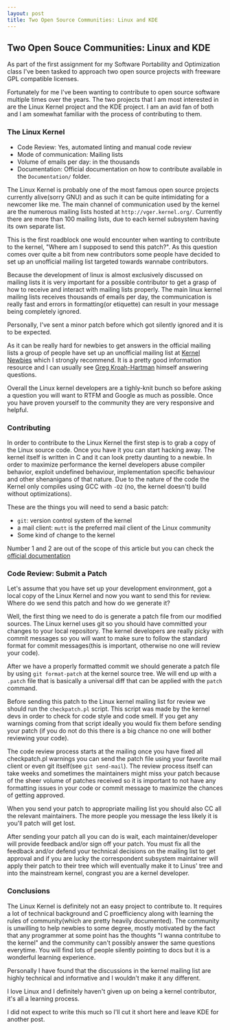 ```yaml
---
layout: post
title: Two Open Source Communities: Linux and KDE
---
```


## Two Open Souce Communities: Linux and KDE

As part of the first assignment for my Software Portability and Optimization class
I've been tasked to approach two open source projects with freeware GPL compatible licenses.

Fortunately for me I've been wanting to contribute to open source software multiple times over the years.
The two projects that I am most interested in are the Linux Kernel project and the KDE project. I am an avid
fan of both and I am somewhat familiar with the process of contributing to them.

### The Linux Kernel

- Code Review: Yes, automated linting and manual code review
- Mode of communication: Mailing lists
- Volume of emails per day: in the thousands
- Documentation: Official documentation on how to contribute available in the `Documentation/` folder.

The Linux Kernel is probably one of the most famous open source projects currently alive(sorry GNU) and as such
it can be quite intimidating for a newcomer like me. The main channel of communication used by the kernel are the
numerous mailing lists hosted at `http://vger.kernel.org/`. Currently there are more than 100 mailing lists, due to
each kernel subsystem having its own separate list.

This is the first roadblock one would encounter when wanting to contribute to the kernel,
"Where am I supposed to send this patch?". As this question comes over quite a bit from new
contributors some people have decided to set up an unofficial mailing list targeted towards wannabe
contributors.

Because the development of linux is almost exclusively discussed on mailing lists it is very important
for a possible contributor to get a grasp of how to receive and interact with mailing lists properly.
The main linux kernel mailing lists receives thousands of emails per day, the communication is really
fast and errors in formatting(or etiquette) can result in your message being completely ignored.

Personally, I've sent a minor patch before which got silently ignored and it is to be expected.

As it can be really hard for newbies to get answers in the official mailing lists a group of people
have set up an unofficial mailing list at [Kernel Newbies](https://kernelnewbies.org/)
which I strongly recommend. It is a pretty good information resource and I can usually see
 [Greg Kroah-Hartman](https://en.wikipedia.org/wiki/Greg_Kroah-Hartman) himself answering questions.

Overall the Linux kernel developers are a tighly-knit bunch so before asking a question you will want
to RTFM and Google as much as possible. Once you have proven yourself to the community they are very
responsive and helpful. 

### Contributing

In order to contribute to the Linux Kernel the first step is to grab a copy of the Linux source code.
Once you have it you can start hacking away. The kernel itself is written in C and it can look pretty
daunting to a newbie. In order to maximize performance the kernel developers abuse compiler behavior,
exploit undefined behaviour, implementation specific behaviour and other shenanigans of that nature.
Due to the nature of the code the Kernel only compiles using GCC with `-O2` (no, the kernel doesn't)
build without optimizations). 

These are the things you will need to send a basic patch:

- `git`: version control system of the kernel
- a mail client: `mutt` is the preferred mail client of the Linux community
- Some kind of change to the kernel

Number 1 and 2 are out of the scope of this article but you can check the
[official documentation](https://www.kernel.org/doc/html/v4.17/process/submitting-patches.html)

### Code Review: Submit a Patch

Let's assume that you have set up your development environment, got a local copy of the Linux Kernel
and now you want to send this for review. Where do we send this patch and how do we generate it?

Well, the first thing we need to do is generate a patch file from our modified sources. The Linux 
kernel uses git so you should have committed your changes to your local repository. The kernel developers
are really picky with commit messages so you will want to make sure to follow the standard format for
commit messages(this is important, otherwise no one will review your code). 

After we have a properly formatted commit we should generate a patch file by using `git format-patch`
at the kernel source tree. We will end up with a `.patch` file that is basically a universal diff
that can be applied with the `patch` command.

Before sending this patch to the Linux kernel mailing list for review we should run the `checkpatch.pl`
script. This script was made by the kernel devs in order to check for code style and code smell. If 
you get any warnings coming from that script ideally you would fix them before sending your patch
(if you do not do this there is a big chance no one will bother reviewing your code).

The code review process starts at the mailing once you have fixed all checkpatch.pl warnings you can
send the patch file using your favorite mail client or even git itself(see `git send-mail`). The review
process itself can take weeks and sometimes the maintainers might miss your patch because of the sheer
volume of patches received so it is important to not have any formatting issues in your code or commit
message to maximize the chances of getting approved.

When you send your patch to appropriate mailing list you should also CC all the relevant maintainers.
The more people you message the less likely it is you'll patch will get lost.

After sending your patch all you can do is wait, each maintainer/developer will provide feedback and/or
sign off your patch. You must fix all the feedback and/or defend your technical decisions on the mailing list
to get approval and if you are lucky the correspondent subsystem maintainer will apply their patch to
their tree which will eventually make it to Linus' tree and into the mainstream kernel, congrast you
are a kernel developer.

### Conclusions

The Linux Kernel is definitely not an easy project to contribute to. It requires a lot of technical
background and C proefficiency along with learning the rules of community(which are pretty heavily
documented). The community is unwilling to help newbies to some degree, mostly motivated by the fact
that any programmer at some point has the thoughts "I wanna contritube to the kernel" and the community
can't possibly answer the same questions everytime. You will find lots of people silently pointing to
docs but it is a wonderful learning experience.

Personally I have found that the discussions in the kernel mailing list are highly technical and informative
and I wouldn't make it any different.

I love Linux and I definitely haven't given up on being a kernel contributor, it's all a learning process.

I did not expect to write this much so I'll cut it short here and leave KDE for another post.
